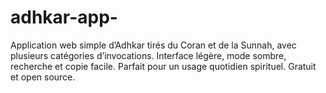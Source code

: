 # adhkar-app-
Application web simple d’Adhkar tirés du Coran et de la Sunnah, avec plusieurs catégories d’invocations. Interface légère, mode sombre, recherche et copie facile. Parfait pour un usage quotidien spirituel. Gratuit et open source.
